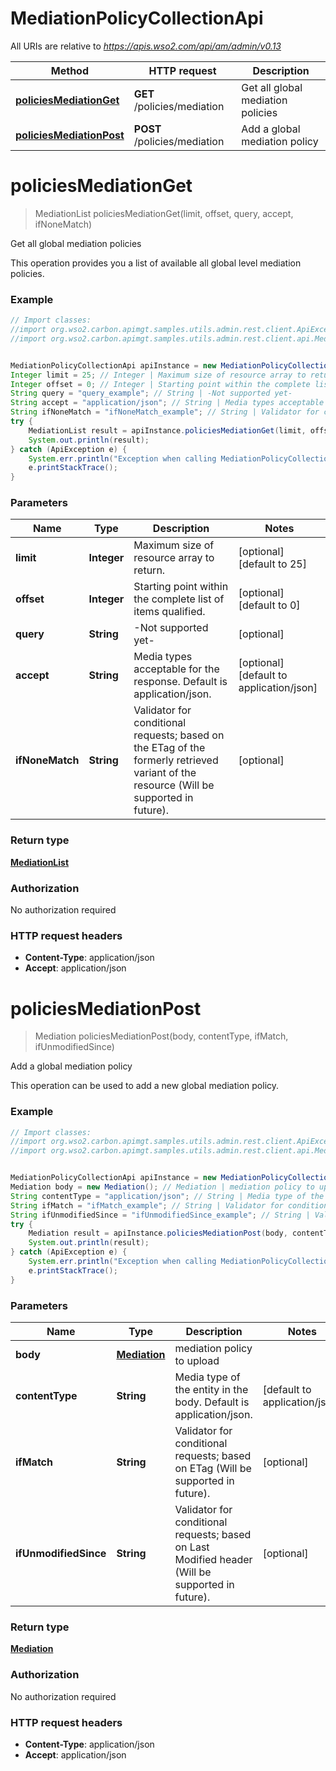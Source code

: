 # MediationPolicyCollectionApi

All URIs are relative to *https://apis.wso2.com/api/am/admin/v0.13*

Method | HTTP request | Description
------------- | ------------- | -------------
[**policiesMediationGet**](MediationPolicyCollectionApi.md#policiesMediationGet) | **GET** /policies/mediation | Get all global mediation policies 
[**policiesMediationPost**](MediationPolicyCollectionApi.md#policiesMediationPost) | **POST** /policies/mediation | Add a global mediation policy


<a name="policiesMediationGet"></a>
# **policiesMediationGet**
> MediationList policiesMediationGet(limit, offset, query, accept, ifNoneMatch)

Get all global mediation policies 

This operation provides you a list of available all global level mediation policies. 

### Example
```java
// Import classes:
//import org.wso2.carbon.apimgt.samples.utils.admin.rest.client.ApiException;
//import org.wso2.carbon.apimgt.samples.utils.admin.rest.client.api.MediationPolicyCollectionApi;


MediationPolicyCollectionApi apiInstance = new MediationPolicyCollectionApi();
Integer limit = 25; // Integer | Maximum size of resource array to return. 
Integer offset = 0; // Integer | Starting point within the complete list of items qualified. 
String query = "query_example"; // String | -Not supported yet-
String accept = "application/json"; // String | Media types acceptable for the response. Default is application/json. 
String ifNoneMatch = "ifNoneMatch_example"; // String | Validator for conditional requests; based on the ETag of the formerly retrieved variant of the resource (Will be supported in future). 
try {
    MediationList result = apiInstance.policiesMediationGet(limit, offset, query, accept, ifNoneMatch);
    System.out.println(result);
} catch (ApiException e) {
    System.err.println("Exception when calling MediationPolicyCollectionApi#policiesMediationGet");
    e.printStackTrace();
}
```

### Parameters

Name | Type | Description  | Notes
------------- | ------------- | ------------- | -------------
 **limit** | **Integer**| Maximum size of resource array to return.  | [optional] [default to 25]
 **offset** | **Integer**| Starting point within the complete list of items qualified.  | [optional] [default to 0]
 **query** | **String**| -Not supported yet- | [optional]
 **accept** | **String**| Media types acceptable for the response. Default is application/json.  | [optional] [default to application/json]
 **ifNoneMatch** | **String**| Validator for conditional requests; based on the ETag of the formerly retrieved variant of the resource (Will be supported in future).  | [optional]

### Return type

[**MediationList**](MediationList.md)

### Authorization

No authorization required

### HTTP request headers

 - **Content-Type**: application/json
 - **Accept**: application/json

<a name="policiesMediationPost"></a>
# **policiesMediationPost**
> Mediation policiesMediationPost(body, contentType, ifMatch, ifUnmodifiedSince)

Add a global mediation policy

This operation can be used to add a new global mediation policy. 

### Example
```java
// Import classes:
//import org.wso2.carbon.apimgt.samples.utils.admin.rest.client.ApiException;
//import org.wso2.carbon.apimgt.samples.utils.admin.rest.client.api.MediationPolicyCollectionApi;


MediationPolicyCollectionApi apiInstance = new MediationPolicyCollectionApi();
Mediation body = new Mediation(); // Mediation | mediation policy to upload
String contentType = "application/json"; // String | Media type of the entity in the body. Default is application/json. 
String ifMatch = "ifMatch_example"; // String | Validator for conditional requests; based on ETag (Will be supported in future). 
String ifUnmodifiedSince = "ifUnmodifiedSince_example"; // String | Validator for conditional requests; based on Last Modified header (Will be supported in future). 
try {
    Mediation result = apiInstance.policiesMediationPost(body, contentType, ifMatch, ifUnmodifiedSince);
    System.out.println(result);
} catch (ApiException e) {
    System.err.println("Exception when calling MediationPolicyCollectionApi#policiesMediationPost");
    e.printStackTrace();
}
```

### Parameters

Name | Type | Description  | Notes
------------- | ------------- | ------------- | -------------
 **body** | [**Mediation**](Mediation.md)| mediation policy to upload |
 **contentType** | **String**| Media type of the entity in the body. Default is application/json.  | [default to application/json]
 **ifMatch** | **String**| Validator for conditional requests; based on ETag (Will be supported in future).  | [optional]
 **ifUnmodifiedSince** | **String**| Validator for conditional requests; based on Last Modified header (Will be supported in future).  | [optional]

### Return type

[**Mediation**](Mediation.md)

### Authorization

No authorization required

### HTTP request headers

 - **Content-Type**: application/json
 - **Accept**: application/json

